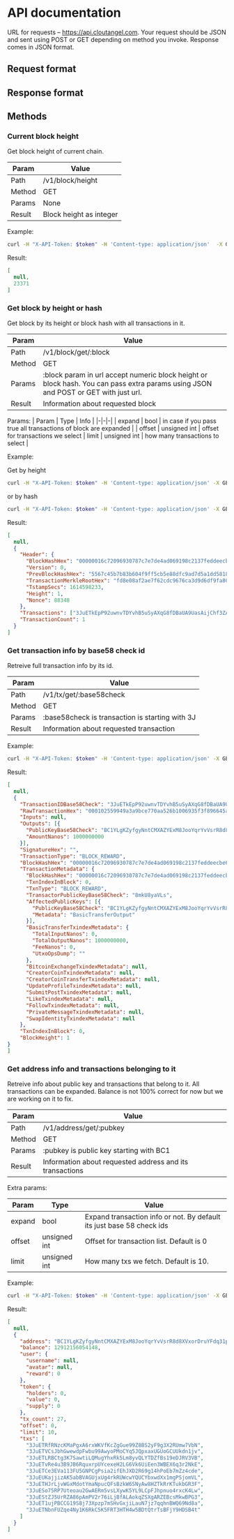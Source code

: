 # API documentation

URL for requests – <https://api.cloutangel.com>. Your request should be JSON and sent using POST or GET depending on method you invoke. Response comes in JSON format.

## Request format

## Response format


## Methods

### Current block height

Get block height of current chain.

| Param | Value |
|-|-|
| Path | /v1/block/height |
| Method | GET |
| Params | None |
| Result | Block height as integer |

Example:

```bash
curl -H "X-API-Token: $token" -H 'Content-type: application/json'  -X GET https://api.cloutangel.com/v1/block/height
```

Result:

```json
[
  null,
  23371
]
```

### Get block by height or hash

Get block by its height or block hash with all transactions in it.

| Param | Value |
|-|-|
| Path | /v1/block/get/:block |
| Method | GET |
| Params | :block param in url accept numeric block height or block hash. You can pass extra params using JSON and POST or GET with just url. |
| Result | Information about requested block |

Params:
| Param | Type | Info |
|-|-|-|
| expand | bool | in case if you pass true all transactions of block are expanded |
| offset | unsigned int | offset for transactions we select
| limit | unsigned int | how many transactions to select |

Example:

Get by height

```bash
curl -H "X-API-Token: $token" -H 'Content-type: application/json' -X GET https://api.cloutangel.com/v1/block/get/1
```

or by hash

```bash
curl -H "X-API-Token: $token" -H 'Content-type: application/json' -X GET https://api.cloutangel.com/v1/block/get/00000016c72096930787c7e7de4ad069198c2137feddeecbe6a9ec4d61cb6870
```

Result:

```json
[
  null,
  {
    "Header": {
      "BlockHashHex": "00000016c72096930787c7e7de4ad069198c2137feddeecbe6a9ec4d61cb6870",
      "Version": 0,
      "PrevBlockHashHex": "5567c45b7b83b604f9ff5cb5e88dfc9ad7d5a1dd5818dd19e6d02466f47cbd62",
      "TransactionMerkleRootHex": "fd8e08af2ae7f62cdc9676ca3d9d6df9fa801c2263c494503ded47b4164bb88c",
      "TstampSecs": 1614598233,
      "Height": 1,
      "Nonce": 88348
    },
    "Transactions": ["3JuETkEpP92uwnvTDYvhB5uSyAXqG8fDBaUA9UasAijChf3ZAkUPDT"],
    "TransactionCount": 1
  }
]
```

### Get transaction info by base58 check id

Retreive full transaction info by its id.

| Param | Value |
|-|-|
| Path | /v1/tx/get/:base58check |
| Method | GET |
| Params | :base58check is transaction is starting with 3J |
| Result | Information about requested transaction |

Example:

```bash
curl -H "X-API-Token: $token" -H 'Content-type: application/json' -X GET https://api.cloutangel.com/v1/tx/get/3JuETkEpP92uwnvTDYvhB5uSyAXqG8fDBaUA9UasAijChf3ZAkUPDT
```

Result:

```json
[
  null, 
  {
    "TransactionIDBase58Check": "3JuETkEpP92uwnvTDYvhB5uSyAXqG8fDBaUA9UasAijChf3ZAkUPDT",
    "RawTransactionHex": "000102559949a3a9bce770aa526b1006935f3f896645a4622add60f83a256adb557e368094ebdc03010b0a97f68498b39985d0b101000000",
    "Inputs": null,
    "Outputs": [{
      "PublicKeyBase58Check": "BC1YLgKZyfgyNntCMXAZYExM8JooYqrYvVsrR8d8XVxorDruYFdq31p",
      "AmountNanos": 1000000000
    }],
    "SignatureHex": "",
    "TransactionType": "BLOCK_REWARD",
    "BlockHashHex": "00000016c72096930787c7e7de4ad069198c2137feddeecbe6a9ec4d61cb6870",
    "TransactionMetadata": {
      "BlockHashHex": "00000016c72096930787c7e7de4ad069198c2137feddeecbe6a9ec4d61cb6870",
      "TxnIndexInBlock": 0,
      "TxnType": "BLOCK_REWARD",
      "TransactorPublicKeyBase58Check": "8mkU8yaVLs",
      "AffectedPublicKeys": [{
        "PublicKeyBase58Check": "BC1YLgKZyfgyNntCMXAZYExM8JooYqrYvVsrR8d8XVxorDruYFdq31p",
        "Metadata": "BasicTransferOutput"
      }],
      "BasicTransferTxindexMetadata": {
        "TotalInputNanos": 0,
        "TotalOutputNanos": 1000000000,
        "FeeNanos": 0,
        "UtxoOpsDump": ""
      },
      "BitcoinExchangeTxindexMetadata": null,
      "CreatorCoinTxindexMetadata": null,
      "CreatorCoinTransferTxindexMetadata": null,
      "UpdateProfileTxindexMetadata": null,
      "SubmitPostTxindexMetadata": null,
      "LikeTxindexMetadata": null,
      "FollowTxindexMetadata": null,
      "PrivateMessageTxindexMetadata": null,
      "SwapIdentityTxindexMetadata": null
    },
    "TxnIndexInBlock": 0,
    "BlockHeight": 1
}
]
```

### Get address info and transactions belonging to it

Retreive info about public key and transactions that belong to it. All transactions can be expanded. Balance is not 100% correct for now but we are working on it to fix.

| Param | Value |
|-|-|
| Path | /v1/address/get/:pubkey |
| Method | GET |
| Params | :pubkey is public key starting with BC1 |
| Result | Information about requested address and its transactions |

Extra params:

| Param | Type | Value |
|-|-|-|
| expand | bool | Expand transaction info or not. By default its just base 58 check ids |
| offset | unsigned int | Offset for transaction list. Default is 0 |
| limit | unsigned int | How many txs we fetch. Default is 10.

Example:

```bash
curl -H "X-API-Token: $token" -H 'Content-type: application/json' -X GET https://api.cloutangel.com/v1/address/get/BC1YLgKZyfgyNntCMXAZYExM8JooYqrYvVsrR8d8XVxorDruYFdq31p
```

Result:

```json
[
  null, 
  {
    "address": "BC1YLgKZyfgyNntCMXAZYExM8JooYqrYvVsrR8d8XVxorDruYFdq31p",
    "balance": 12912156054148,
    "user": {
      "username": null,
      "avatar": null,
      "reward": 0
    },
    "token": {
      "holders": 0,
      "value": 0,
      "supply": 0
    },
    "tx_count": 27,
    "offset": 0,
    "limit": 10,
    "txs": [
      "3JuETRfRNzcKMaPgxA6rxWKVfKcZgGue99Z8BS2yF9g3X2RUmw7VbN", 
      "3JuETVCsJbhGwewdpFwbu99AwyoPMoCYq5JQpxaxUGUoGCUUkdn1jv", 
      "3JuETLRBCtg3K7SawtiLQMugYhxRk5Lm8yvQLYTDZfBs19eDJRV3VB", 
      "3JuETvRe4u3B9JB6RquxrpUYcexeH2LG6Vk6UiEen3WBEX6q3r2NkE", 
      "3JuETCe3EVa113FU5GNPCgPsia2ifEhJXD2R69g14hPoEb7mZz4cde", 
      "3JuEUKajjizAK5abBVAGUjxUg4rkRUWcwYQUCYbxwdXx1mgPSjomVL", 
      "3JuETHJrLjvWGxMdotYmaNpucQFsBzkW6SNyAw8HZTkRrKTukbGR3F", 
      "3JuESo75RP7Uteoau2GwAERm5vsLXywK5YL9LCpFJhpnuo4rxcK4Lw", 
      "3JuEStZJ5UrRZA86pAmPV2r76iLjBfALAokqZSXgARZEBcsMkwBPG3", 
      "3JuET1ujPBCCG19S8j73Xpzp7mSHvGxjiLauN7jz7qqhnBWQ69Nd8a", 
      "3JuETNbnFUZqe4Ny1K6RkC5K5FRT3HTH4w5BDtQtrTsBFjY9HDSB4t"
    ]
  }
]
```
